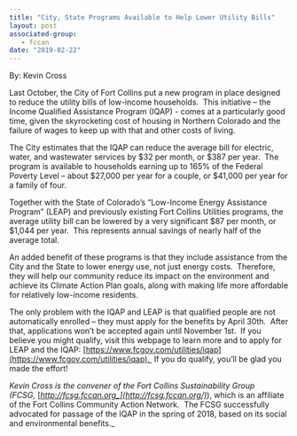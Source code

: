 ```yaml
---
title: "City, State Programs Available to Help Lower Utility Bills"
layout: post
associated-group:
   - fccan
date: "2019-02-22"
---
```


By: Kevin Cross

Last October, the City of Fort Collins put a new program in place designed to reduce the utility bills of low-income households.  This initiative – the Income Qualified Assistance Program (IQAP) - comes at a particularly good time, given the skyrocketing cost of housing in Northern Colorado and the failure of wages to keep up with that and other costs of living.

The City estimates that the IQAP can reduce the average bill for electric, water, and wastewater services by $32 per month, or $387 per year.  The program is available to households earning up to 165% of the Federal Poverty Level – about $27,000 per year for a couple, or $41,000 per year for a family of four.

Together with the State of Colorado’s “Low-Income Energy Assistance Program” (LEAP) and previously existing Fort Collins Utilities programs, the average utility bill can be lowered by a very significant $87 per month, or $1,044 per year.  This represents annual savings of nearly half of the average total.

An added benefit of these programs is that they include assistance from the City and the State to lower energy use, not just energy costs.  Therefore, they will help our community reduce its impact on the environment and achieve its Climate Action Plan goals, along with making life more affordable for relatively low-income residents.

The only problem with the IQAP and LEAP is that qualified people are not automatically enrolled – they must apply for the benefits by April 30th.  After that, applications won’t be accepted again until November 1st.  If you believe you might qualify, visit this webpage to learn more and to apply for LEAP and the IQAP: [https://www.fcgov.com/utilities/iqap](https://www.fcgov.com/utilities/iqap).  If you do qualify, you’ll be glad you made the effort!

_Kevin Cross is the convener of the Fort Collins Sustainability Group (FCSG,_ [_http://fcsg.fccan.org_](http://fcsg.fccan.org/)_), which is an affiliate of the Fort Collins Community Action Network.  The FCSG successfully advocated for passage of the IQAP in the spring of 2018, based on its social and environmental benefits._
